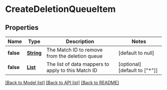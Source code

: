 # CreateDeletionQueueItem
## Properties

Name | Type | Description | Notes
------------ | ------------- | ------------- | -------------
**false** | [**String**](string.md) | The Match ID to remove from the deletion queue | [default to null]
**false** | [**List**](string.md) | The list of data mappers to apply to this Match ID | [optional] [default to ["*"]]


[[Back to Model list]](../README.md#documentation-for-models) [[Back to API list]](../README.md#documentation-for-api-endpoints) [[Back to README]](../README.md)

    
